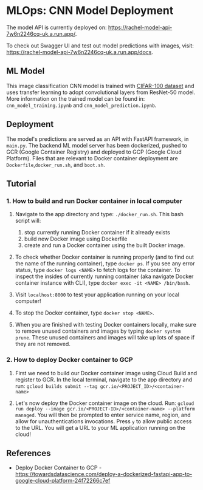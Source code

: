 # MLOps: CNN Model Deployment

The model API is currently deployed on: https://rachel-model-api-7w6n2246cq-uk.a.run.app/. 

To check out Swagger UI and test out model predictions with images, visit: https://rachel-model-api-7w6n2246cq-uk.a.run.app/docs.


## ML Model
This image classification CNN model is trained with [CIFAR-100 dataset](https://www.cs.toronto.edu/~kriz/cifar.html) and uses transfer learning to adopt convolutional layers from ResNet-50 model. More information on the trained model can be found in: `cnn_model_training.ipynb` and `cnn_model_prediction.ipynb`.

## Deployment
The model's predictions are served as an API with FastAPI framework, in `main.py`. The backend ML model server has been dockerized, pushed to GCR (Google Container Registry) and deployed to GCP (Google Cloud Platform). Files that are relevant to Docker container deployment are `Dockerfile`,`docker_run.sh`, and `boot.sh`.

## Tutorial
### 1. How to build and run Docker container in local computer

1. Navigate to the app directory and type: `./docker_run.sh`. This bash script will:
    1. stop currently running Docker container if it already exists
    2. build new Docker image using Dockerfile
    3. create and run a Docker container using the built Docker image.

2. To check whether Docker container is running properly (and to find out the name of the running container), type `docker ps`. If you see any error status, type `docker logs <NAME>` to fetch logs for the container. To inspect the insides of currently running container (aka navigate Docker container instance with CLI), type `docker exec -it <NAME> /bin/bash`.

3. Visit `localhost:8000` to test your application running on your local computer!

4. To stop the Docker container, type `docker stop <NAME>`. 

5. When you are finished with testing Docker containers locally, make sure to remove unused containers and images by typing `docker system prune`. These unused containers and images will take up lots of space if they are not removed.




### 2. How to deploy Docker container to GCP

1. First we need to build our Docker container image using Cloud Build and register to GCR.
In the local terminal, navigate to the app directory and run: `gcloud builds submit --tag gcr.io/<PROJECT_ID>/<container-name>`

2. Let's now deploy the Docker container image on the cloud. Run: `gcloud run deploy --image gcr.io/<PROJECT-ID>/<container-name> --platform managed`. 
You will then be prompted to enter service name, region, and allow for unauthentications invocations. Press `y` to allow public access to the URL. You will get a URL to your ML application running on the cloud!


## References
- Deploy Docker Container to GCP - https://towardsdatascience.com/deploy-a-dockerized-fastapi-app-to-google-cloud-platform-24f72266c7ef

